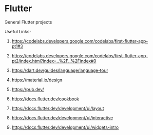 # Flutter
General Flutter projects

Useful Links- 
1. https://codelabs.developers.google.com/codelabs/first-flutter-app-pt1#3

2. https://codelabs.developers.google.com/codelabs/first-flutter-app-pt2/index.html?index=..%2F..%2Findex#0

3. https://dart.dev/guides/language/language-tour

4. https://material.io/design

5. https://pub.dev/

6. https://docs.flutter.dev/cookbook

7. https://docs.flutter.dev/development/ui/layout

8. https://docs.flutter.dev/development/ui/interactive

9. https://docs.flutter.dev/development/ui/widgets-intro
